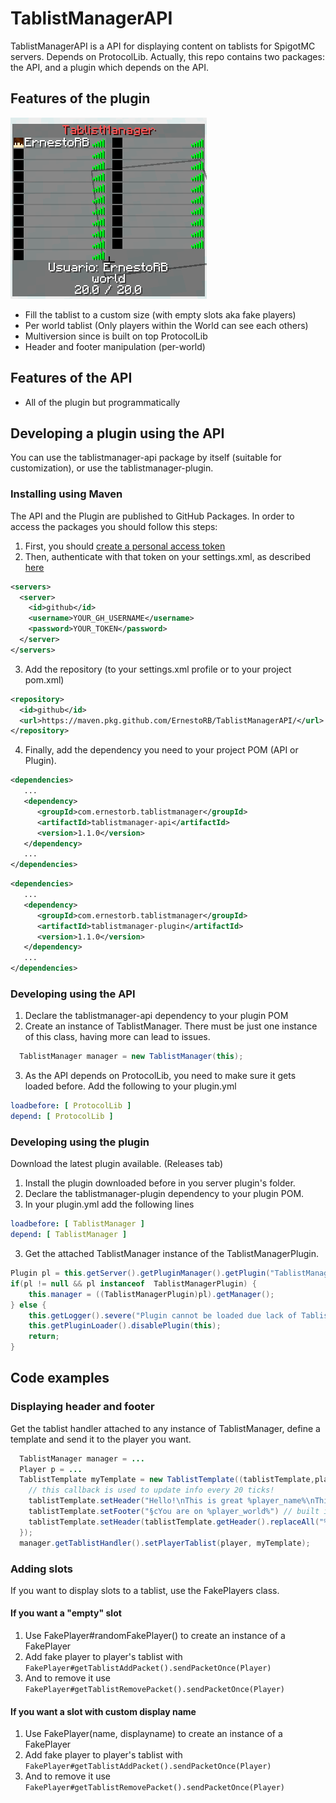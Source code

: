 # TablistManagerAPI

TablistManagerAPI is a API for displaying content on tablists for SpigotMC servers. Depends on ProtocolLib.
Actually, this repo contains two packages: the API, and a plugin which depends on the API.

## Features of the plugin

![plugin example](example.png)

* Fill the tablist to a custom size (with empty slots aka fake players)
* Per world tablist (Only players within the World can see each others)
* Multiversion since is built on top ProtocolLib
* Header and footer manipulation (per-world)

## Features of the API

- All of the plugin but programmatically

## Developing a plugin using the API

You can use the tablistmanager-api package by itself (suitable for customization), or use the tablistmanager-plugin.

### Installing using Maven
The API and the Plugin are published to GitHub Packages. In order to access the packages you should follow this steps:

1. First, you should [create a personal access token](https://docs.github.com/es/authentication/keeping-your-account-and-data-secure/creating-a-personal-access-token) 
2. Then, authenticate with that token on your settings.xml, as described [here](https://docs.github.com/es/packages/working-with-a-github-packages-registry/working-with-the-apache-maven-registry#authenticating-to-github-packages)
```xml
<servers>
  <server>
    <id>github</id>
    <username>YOUR_GH_USERNAME</username>
    <password>YOUR_TOKEN</password>
  </server>
</servers>
```
3. Add the repository (to your settings.xml profile or to your project pom.xml)
```xml
<repository>
  <id>github</id>
  <url>https://maven.pkg.github.com/ErnestoRB/TablistManagerAPI/</url>
</repository>
```
4. Finally, add the dependency you need to your project POM (API or Plugin).

```xml
<dependencies>
   ...
   <dependency>
      <groupId>com.ernestorb.tablistmanager</groupId>
      <artifactId>tablistmanager-api</artifactId>
      <version>1.1.0</version>
   </dependency>
   ...
</dependencies>
```

```xml
<dependencies>
   ...
   <dependency>
      <groupId>com.ernestorb.tablistmanager</groupId>
      <artifactId>tablistmanager-plugin</artifactId>
      <version>1.1.0</version>
   </dependency>
   ...
</dependencies>
```

### Developing using the API
1. Declare the tablistmanager-api dependency to your plugin POM
2. Create an instance of TablistManager. There must be just one instance of this class, having more can lead to issues.
```java
  TablistManager manager = new TablistManager(this);
```
3. As the API depends on ProtocolLib, you need to make sure it gets loaded before. Add the following to your plugin.yml
```yaml
loadbefore: [ ProtocolLib ]
depend: [ ProtocolLib ]
```

### Developing using the plugin
Download the latest plugin available. (Releases tab)

1. Install the plugin downloaded before in you server plugin's folder.
2. Declare the tablistmanager-plugin dependency to your plugin POM.
3. In your plugin.yml add the following lines
```yaml
loadbefore: [ TablistManager ]
depend: [ TablistManager ]
```
3. Get the attached TablistManager instance of the TablistManagerPlugin.
```java
Plugin pl = this.getServer().getPluginManager().getPlugin("TablistManager");
if(pl != null && pl instanceof  TablistManagerPlugin) {
    this.manager = ((TablistManagerPlugin)pl).getManager();
} else {
    this.getLogger().severe("Plugin cannot be loaded due lack of TablistManager plugin");
    this.getPluginLoader().disablePlugin(this);
    return;
}
```

## Code examples

### Displaying header and footer

Get the tablist handler attached to any instance of TablistManager, define a template and send it to the player you want.

```java
  TablistManager manager = ...
  Player p = ...
  TablistTemplate myTemplate = new TablistTemplate((tablistTemplate,player) => {
    // this callback is used to update info every 20 ticks!
    tablistTemplate.setHeader("Hello!\nThis is great %player_name%\nThis is my %new_placeholder%")
    tablistTemplate.setFooter("§cYou are on %player_world%") // built in player placeholders
    tablistTemplate.setHeader(tablistTemplate.getHeader().replaceAll("%new_placeholder%", player.getGameMode().toString());
  });
  manager.getTablistHandler().setPlayerTablist(player, myTemplate);
  ```

### Adding slots
If you want to display slots to a tablist, use the FakePlayers class.

#### If you want a "empty" slot
1. Use FakePlayer#randomFakePlayer() to create an instance of a FakePlayer
2. Add fake player to player's tablist with `FakePlayer#getTablistAddPacket().sendPacketOnce(Player)`
3. And to remove it use `FakePlayer#getTablistRemovePacket().sendPacketOnce(Player)`
#### If you want a slot with custom display name
1. Use FakePlayer(name, displayname) to create an instance of a FakePlayer
2. Add fake player to player's tablist with `FakePlayer#getTablistAddPacket().sendPacketOnce(Player)`
3. And to remove it use `FakePlayer#getTablistRemovePacket().sendPacketOnce(Player)`
